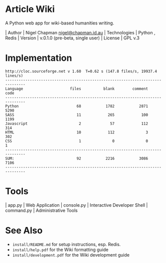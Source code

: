 # Article Wiki

A Python web app for wiki-based humanities writing.

| Author | Nigel Chapman <nigel@chapman.id.au>
| Technologies | Python , Redis
| Version | v.0.1.0 (pre-beta, single user)
| License | GPL v.3


# Implementation

```
http://cloc.sourceforge.net v 1.60  T=0.62 s (147.8 files/s, 19937.4 lines/s)
-------------------------------------------------------------------------------
Language                     files          blank        comment           code
-------------------------------------------------------------------------------
Python                          68           1782           2871           5290
SASS                            11            265            100           1199
Javascript                       2             57            112            314
HTML                            10            112              3            302
CSS                              1              0              0              1
-------------------------------------------------------------------------------
SUM:                            92           2216           3086           7106
-------------------------------------------------------------------------------
```


# Tools

| app.py | Web Application
| console.py | Interactive Developer Shell
| command.py | Administrative Tools


# See Also

* `install/README.md` for setup instructions, esp. Redis.
* `install/help.pdf` for the Wiki formatting guide
* `install/development.pdf` for the Wiki development guide
